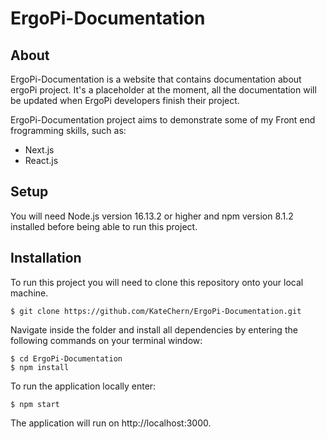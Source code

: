 # ErgoPi-Documentation


## About 

ErgoPi-Documentation is a website that contains documentation about ergoPi project. It's a placeholder at the moment, all the documentation will be updated when ErgoPi developers finish their project.

ErgoPi-Documentation project aims to demonstrate some of my Front end frogramming skills, such as:

- Next.js
- React.js


## Setup

You will need Node.js version 16.13.2 or higher and npm version 8.1.2 installed before being able to run this project.

## Installation

To run this project you will need to clone this repository onto your local machine.
```
$ git clone https://github.com/KateChern/ErgoPi-Documentation.git
```

Navigate inside the folder and install all dependencies by entering the following commands on your terminal window:

```
$ cd ErgoPi-Documentation
$ npm install
```

To run the application locally enter:

```
$ npm start
```

The application will run on http://localhost:3000.
